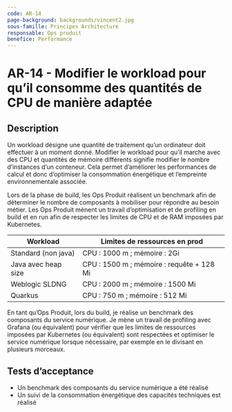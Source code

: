 ```yaml
---
code: AR-14
page-background: backgrounds/vincent2.jpg
sous-famille: Principes Architecture 
responsable: Ops produit
benefice: Performance
---
```

# AR-14 - Modifier le workload pour qu’il consomme des quantités de CPU de manière adaptée

## Description

Un workload désigne une quantité de traitement qu’un ordinateur doit effectuer à un moment donné. Modifier le workload pour qu’il marche avec des CPU et quantités de mémoire différents signifie modifier le nombre d’instances d’un conteneur. Cela permet d’améliorer les performances de calcul et donc d’optimiser la consommation énergétique et l’empreinte environnementale associée.

Lors de la phase de build, les Ops Produit réalisent un benchmark afin de déterminer le nombre de composants à mobiliser pour répondre au besoin métier.
Les Ops Produit mènent un travail d’optimisation et de profiling en build et en run afin de respecter les limites de CPU et de RAM imposées par Kubernetes.

| Workload            | Limites de ressources en prod               |
| ------------------- | ------------------------------------------- |
| Standard (non java) | CPU : 1000 m ; mémoire : 2Gi               |
| Java avec heap size | CPU : 1500 m ; mémoire : requête + 128 Mi |
| Weblogic SLDNG      | CPU : 2000 m ; mémoire : 1500 Mi           |
| Quarkus             | CPU : 750 m ; mémoire : 512 Mi             |

En tant qu’Ops Produit, lors du build, je réalise un benchmark des composants du service numérique. Je mène un travail de profiling avec Grafana (ou équivalent)  pour vérifier que les limites de ressources imposées par Kubernetes (ou équivalent) sont respectées et optimiser le service numérique lorsque nécessaire, par exemple en le divisant en plusieurs morceaux.

## Tests d’acceptance

- Un benchmark des composants du service numérique a été réalisé
- Un suivi de la consommation énergétique des capacités techniques est réalisé
